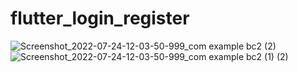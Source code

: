 # flutter_login_register

![Screenshot_2022-07-24-12-03-50-999_com example bc2 (2)](https://user-images.githubusercontent.com/98719054/180643071-49038951-78c5-4d89-895d-e204259f0bd5.jpg) ![Screenshot_2022-07-24-12-03-50-999_com example bc2 (1) (2)](https://user-images.githubusercontent.com/98719054/180643073-1d8ccf7f-9537-4495-ba70-b333de082fce.jpg)


